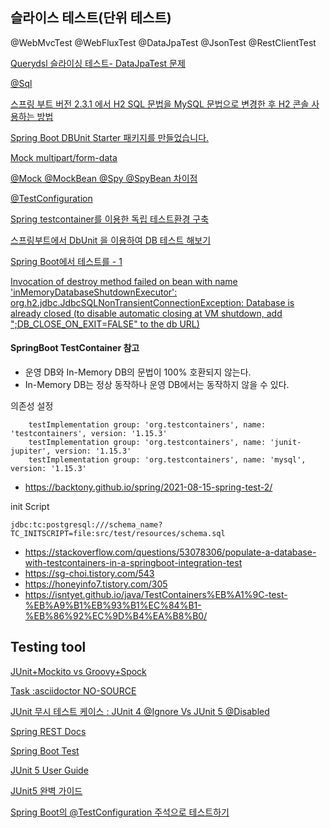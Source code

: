 
## 슬라이스 테스트(단위 테스트) 

@WebMvcTest
@WebFluxTest
@DataJpaTest
@JsonTest
@RestClientTest


[Querydsl 슬라이싱 테스트- DataJpaTest 문제](https://jyami.tistory.com/124)
<br/>

[@Sql](https://zzerosouth.tistory.com/51)
<br/>

[스프링 부트 버전 2.3.1 에서 H2 SQL 문법을 MySQL 문법으로 변경한 후 H2 콘솔 사용하는 방법](http://yoonbumtae.com/?p=2581)
<br/>

[Spring Boot DBUnit Starter 패키지를 만들었습니다.](https://blog.anyjava.net/124)
<br/>

[Mock multipart/form-data](https://blog.naver.com/getinthere/222767140080)
<br/>



[@Mock @MockBean @Spy @SpyBean 차이점](https://cobbybb.tistory.com/16)
<br/>

[@TestConfiguration]()
<br/>

[Spring testcontainer를 이용한 독립 테스트환경 구축](https://taes-k.github.io/2021/05/02/spring-test-container/)
<br/>

[스프링부트에서 DbUnit 을 이용하여 DB 테스트 해보기](https://techblog.woowahan.com/2650/)
<br/>

[Spring Boot에서 테스트를 - 1](https://hyper-cube.io/2017/08/06/spring-boot-test-1/)
<br/>


[Invocation of destroy method failed on bean with name 'inMemoryDatabaseShutdownExecutor': org.h2.jdbc.JdbcSQLNonTransientConnectionException: Database is already closed (to disable automatic closing at VM shutdown, add ";DB_CLOSE_ON_EXIT=FALSE" to the db URL)]()


#### SpringBoot TestContainer 참고
- 운영 DB와 In-Memory DB의 문법이 100% 호환되지 않는다.
- In-Memory DB는 정상 동작하나 운영 DB에서는 동작하지 않을 수 있다.

의존성 설정
```
    testImplementation group: 'org.testcontainers', name: 'testcontainers', version: '1.15.3'
    testImplementation group: 'org.testcontainers', name: 'junit-jupiter', version: '1.15.3'
    testImplementation group: 'org.testcontainers', name: 'mysql', version: '1.15.3'
```

- https://backtony.github.io/spring/2021-08-15-spring-test-2/

init Script
```
jdbc:tc:postgresql:///schema_name?TC_INITSCRIPT=file:src/test/resources/schema.sql
```
- https://stackoverflow.com/questions/53078306/populate-a-database-with-testcontainers-in-a-springboot-integration-test
- https://sg-choi.tistory.com/543
- https://honeyinfo7.tistory.com/305
- https://isntyet.github.io/java/TestContainers%EB%A1%9C-test-%EB%A9%B1%EB%93%B1%EC%84%B1-%EB%86%92%EC%9D%B4%EA%B8%B0/


## Testing tool

[JUnit+Mockito vs Groovy+Spock](https://yangbongsoo.gitbook.io/study/junit+mockito_vs_groovy+spock)


[ Task :asciidoctor NO-SOURCE ](https://sas-study.tistory.com/371)

[JUnit 무시 테스트 케이스 : JUnit 4 @Ignore Vs JUnit 5 @Disabled](https://ko.myservername.com/top-25-jdbc-interview-questions)

[Spring REST Docs](https://docs.spring.io/spring-restdocs/docs/current/reference/html5/#documenting-your-api-request-response-payloads)

[Spring Boot Test](https://meetup.toast.com/posts/124)

[JUnit 5 User Guide](https://junit.org/junit5/docs/current/user-guide/#overview)

[JUnit5 완벽 가이드](https://donghyeon.dev/junit/2021/04/11/JUnit5-%EC%99%84%EB%B2%BD-%EA%B0%80%EC%9D%B4%EB%93%9C/)

[Spring Boot의 @TestConfiguration 주석으로 테스트하기](https://reflectoring.io/spring-boot-testconfiguration/)

[]()

[]()
[]()
[]()
[]()